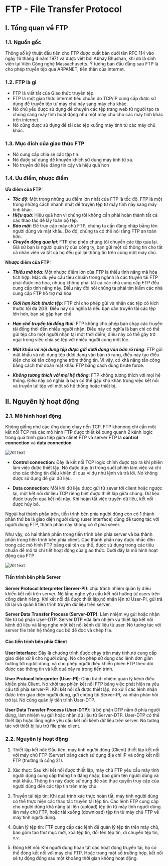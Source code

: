 # FTP - File Transfer Protocol

## I. Tổng quan về FTP
### 1.1. Nguồn gốc

Thông số kỹ thuật đầu tiên cho FTP được xuất bản dưới tên RFC 114 vào ngày 16 tháng 4 năm 1971 và được viết bởi Abhay Bhushan, khi đó là sinh viên tại Viện Công nghệ Massachusetts. Ý tưởng ban đầu đằng sau FTP là cho phép truyền tệp qua ARPANET, tiền thân của internet.

### 1.2. FTP là gì


- FTP là viết tắt của Giao thức truyền tệp.
- FTP là một giao thức internet tiêu chuẩn do TCP/IP cung cấp được sử dụng để truyền tệp từ máy chủ này sang máy chủ khác.
- Nó chủ yếu được sử dụng để chuyển các tệp trang web từ người tạo ra chúng sang máy tính hoạt động như một máy chủ cho các máy tính khác trên internet.
- Nó cũng được sử dụng để tải các tệp xuống máy tính từ các máy chủ khác.

### 1.3. Mục đích của giao thức FTP

- Nó cung cấp chia sẻ các tập tin.
- Nó được sử dụng để khuyến khích sử dụng máy tính từ xa.
- Nó truyền dữ liệu đáng tin cậy và hiệu quả hơn
### 1.4. Ưu điểm, nhược điểm

**Ưu điểm của FTP:**
- ***Tốc độ***: Một trong những ưu điểm lớn nhất của FTP là tốc độ. FTP là một trong những cách nhanh nhất để truyền tệp từ máy tính này sang máy tính khác.
- ***Hiệu quả***: Hiệu quả hơn vì chúng tôi không cần phải hoàn thành tất cả các thao tác để lấy toàn bộ tệp.
- ***Bảo mật***: Để truy cập máy chủ FTP, chúng ta cần đăng nhập bằng tên người dùng và mật khẩu. Do đó, chúng ta có thể nói rằng FTP an toàn hơn.
- ***Chuyển động qua lại***: FTP cho phép chúng tôi chuyển các tệp qua lại. Giả sử bạn là người quản lý của công ty, bạn gửi một số thông tin cho tất cả nhân viên và tất cả họ đều gửi lại thông tin trên cùng một máy chủ.

**Nhược điểm của FTP:**

- ***Thiếu mã hóa***: Một nhược điểm lớn của FTP là thiếu tính năng mã hóa tích hợp. Mặc dù yêu cầu tiêu chuẩn trong ngành là các truyền tải FTP phải được mã hóa, nhưng không phải tất cả các nhà cung cấp FTP đều cung cấp tính năng này. Điều này đòi hỏi chúng ta phải tìm kiếm các nhà cung cấp FTP hỗ trợ mã hóa.

- ***Giới hạn kích thước tệp***: FTP chỉ cho phép gửi và nhận các tệp có kích thước tối đa 2GB. Điều này có nghĩa là nếu bạn cần truyền tải các tệp lớn hơn, bạn sẽ gặp hạn chế.

- ***Hạn chế truyền tải đồng thời***: FTP không cho phép bạn chạy các truyền tải đồng thời đến nhiều người nhận. Điều này có nghĩa là bạn chỉ có thể gửi tệp cho một người nhận tại một thời điểm, điều này có thể gây trở ngại trong việc chia sẻ tệp với nhiều người cùng một lúc.

- ***Mật khẩu và nội dung tệp được gửi dưới dạng văn bản rõ ràng***: FTP gửi mật khẩu và nội dung tệp dưới dạng văn bản rõ ràng, điều này tạo điều kiện cho kẻ tấn công nghe trộm thông tin. Vì vậy, có khả năng tấn công bằng cách thử đoán mật khẩu FTP bằng cách dùng brute force.

- ***Không tương thích với mọi hệ thống***: FTP không tương thích với mọi hệ thống. Điều này có nghĩa là bạn có thể gặp khó khăn trong việc kết nối và truyền tải tệp với một số hệ thống hoặc thiết bị..

## II. Nguyên lý hoạt động

### 2.1. Mô hình hoạt động

Không giống như các ứng dụng chạy nền TCP, FTP khonong chỉ cần một kết nối TCP mà các mô hình FTP được thiết kế xung quanh 2 kênh logic trong quá trình giao tiếp giữa clinet FTP và server FTP là **control connection** và **data connection**

![Alt text](https://images.viblo.asia/cda61ae3-5cb4-4256-828c-0785e385defe.png)

- **Control connection**: Đây là kết nối TCP logic chính được tạo ra khi phiên làm việc được thiết lập. Nó được duy trì trong suốt phiên làm việc và chỉ cho các thông tin điều khiển đi qua ví dụ như lệnh và trả lời. Nó không được sử dụng để gửi dữ liệu.

- **Data connection**: Mỗi khi dữ liệu được gửi từ sever tới client hoặc ngược lại, một kết nối dữ liệu TCP riêng biệt được thiết lập giữa chúng. Dữ liệu được truyền qua kết nối này. Khi hoàn tất việc truyền dữ liệu, kết nối được hủy bỏ.

Ngoài hai thành phần trên, tiến trình bên phía người dùng còn có 1 thành phần thứ ba là giao diện người dùng (user interface) dùng để tương tác với người dùng FTP, thành phần này không có ở phía sever.

Như vậy, có hai thành phần trong tiến trình bên phía server và ba thành phần trong tiến trình bên phía client. Các thành phần này được nhắc đến trong các mô hình FTP bằng cái tên cụ thể, được sử dụng trong các tiêu chuẩn để mô tả chi tiết hoạt động của giao thức. Dưới đây là mô hình hoạt động của FTP

![Alt text](https://images.viblo.asia/65c2f535-f88e-4bf5-8c97-b60de27f214e.png)

#### Tiến trình bên phía Server

**Server Protocol Interpreter (Server-PI)**: chịu trách nhiệm quản lý điều khiển kết nối trên server. Nó lắng nghe yêu cầu kết nối hướng từ users trên cổng dành riêng. Khi kết nối đã được thiết lập,nó nhận lện từ User-PI, gửi trả lời lại và quản lí tiến trình truyền dữ liệu trên server.

**Server Data Transfer Process (Server-DTP)**: Làm nhiệm vụ gửi hoặc nhận file từ bộ phận User-DTP. Server DTP vừa làm nhiệm vụ thiết lập kết nối kênh dữ liệu và lắng nghe một kết nối kênh dữ liệu từ user. Nó tương tác với server file trên hệ thống cục bộ để đọc và chép file. 

#### Các tiến trình bên phía Client

**User Interface**: Đây là chương trình được chạy trên máy tính,nó cung cấp giao diện xử lí cho người dùng. Nó cho phép sử dụng các lệnh đơn giản hướng tới người dùng, và cho phép người điều khiển phiên FTP theo dõi được các thông tin và kết quả xảy ra trong tiến trình.

**User Protocol Interpreter (User-PI)**: Chịu trách nhiệm quản lý kênh điều khiển phía Client. Nó khởi tạo phiên kết nối FTP bằng việc phát hiện ra yêu cầu tới phía server-PI. Khi kết nối đã được thiết lập, nó xử lí các lệnh nhận được trên giao diện người dùng, gửi chúng tới Server-PI, và nhận phản hồi trở lại. Nó cũng quản lý tiến trình User-DTP.

**User Data Transfer Process (User-DTP)**: là bộ phận DTP nằm ở phía người dùng, làm nhiệm vụ gửi hoặc nhận dữ liệu từ Server-DTP. User-DTP có thể thiết lập hoặc lắng nghe yêu cầu kết nối kênh dữ liệu trên server. Nó tương tác với thiết bị lưu trữ file phía client.

### 2.2. Nguyên lý hoạt động

1. Thiết lập kết nối: Đầu tiên, máy tính người dùng (Client) thiết lập kết nối với máy chủ FTP (Server) bằng cách sử dụng địa chỉ IP và cổng kết nối FTP (thường là cổng 21).

2. Xác thực: Sau khi kết nối được thiết lập, máy chủ FTP yêu cầu máy tính người dùng cung cấp thông tin đăng nhập, bao gồm tên người dùng và mật khẩu. Thông tin này được sử dụng để xác thực quyền truy cập của người dùng đến các tệp tin trên máy chủ.

3. Truyền tải tệp tin: Khi quá trình xác thực hoàn tất, máy tính người dùng có thể thực hiện các thao tác truyền tải tệp tin. Các lệnh FTP cung cấp cho người dùng khả năng tải lên (upload) tệp tin từ máy tính người dùng lên máy chủ FTP, hoặc tải xuống (download) tệp tin từ máy chủ FTP về máy tính người dùng.

4. Quản lý tệp tin: FTP cung cấp các lệnh để quản lý tệp tin trên máy chủ, bao gồm tạo thư mục mới, xóa tệp tin, đổi tên tệp tin, di chuyển tệp tin, v.v.

5. Đóng kết nối: Khi người dùng hoàn tất các hoạt động truyền tải, họ có thể đóng kết nối với máy chủ FTP. Hoặc trong một số trường hợp, kết nối sẽ tự động đóng sau một khoảng thời gian không hoạt động.
